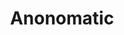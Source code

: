 ---
blog: https://anonomatic.com/blog
codehost: https://github.com/https://github.com/mattAnonomatic/PIIVault-Public
linkedin: https://linkedin.com/company/anonomatic
logohandle: anonomatic
sort: anonomatic
title: Anonomatic
twitter: https://x.com/AnonomaticInc
website: https://anonomatic.com/
youtube: https://youtube.com/channel/UC_GdPXJ-CEN-5tmwBaTccew
---